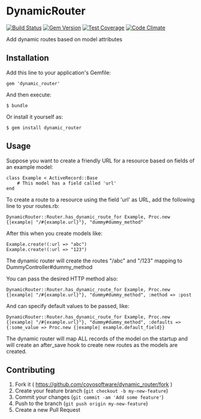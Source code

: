 # DynamicRouter

[![Build Status](https://travis-ci.org/coyosoftware/dynamic_router.svg?branch=master)](https://travis-ci.org/coyosoftware/dynamic_router) [![Gem Version](https://badge.fury.io/rb/dynamic_router.png)](http://badge.fury.io/rb/dynamic_router) [![Test Coverage](https://codeclimate.com/github/coyosoftware/dynamic_router/badges/coverage.svg)](https://codeclimate.com/github/coyosoftware/dynamic_router) [![Code Climate](https://codeclimate.com/github/coyosoftware/dynamic_router/badges/gpa.svg)](https://codeclimate.com/github/coyosoftware/dynamic_router)

Add dynamic routes based on model attributes

## Installation

Add this line to your application's Gemfile:

    gem 'dynamic_router'

And then execute:

    $ bundle

Or install it yourself as:

    $ gem install dynamic_router

## Usage

Suppose you want to create a friendly URL for a resource based on fields of an example model:

	class Example < ActiveRecord::Base
		# This model has a field called 'url'
	end
	
To create a route to a resource using the field 'url' as URL, add the following line to your routes.rb:

	DynamicRouter::Router.has_dynamic_route_for Example, Proc.new {|example| "/#{example.url}"}, "dummy#dummy_method"
	
After this when you create models like:

	Example.create!(:url => "abc")
	Example.create!(:url => "123")
	
The dynamic router will create the routes "/abc" and "/123" mapping to DummyController#dummy_method

You can pass the desired HTTP method also:
	
	DynamicRouter::Router.has_dynamic_route_for Example, Proc.new {|example| "/#{example.url}"}, "dummy#dummy_method", :method => :post
	
And can specify default values to be passed, like:

	DynamicRouter::Router.has_dynamic_route_for Example, Proc.new {|example| "/#{example.url}"}, "dummy#dummy_method", :defaults => {:some_value => Proc.new {|example| example.default_field}}
	
The dynamic router will map ALL records of the model on the startup and will create an after_save hook to create new routes as the models are created. 

## Contributing

1. Fork it ( https://github.com/coyosoftware/dynamic_router/fork )
2. Create your feature branch (`git checkout -b my-new-feature`)
3. Commit your changes (`git commit -am 'Add some feature'`)
4. Push to the branch (`git push origin my-new-feature`)
5. Create a new Pull Request
